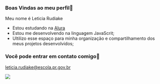 ### Boas Vindas ao meu perfil🍒 

Meu nome é Leticia Rudiake

- Estou estudando na [Alura](https://www.alura.com.br)
- Estou me desenvolvendo na linguagem JavaScrit;
- Ultilizo esse espaço para minha organização e compartilhamento dos meus projetos desenvolvidos;

 ### Você pode entrar em contato comigo📧
 leticia.rudiake@escola.pr.gov.br
 
![](https://media.tenor.com/vLih9-ji-twAAAAC/spongebob-spongebob-squarepants.gif)
